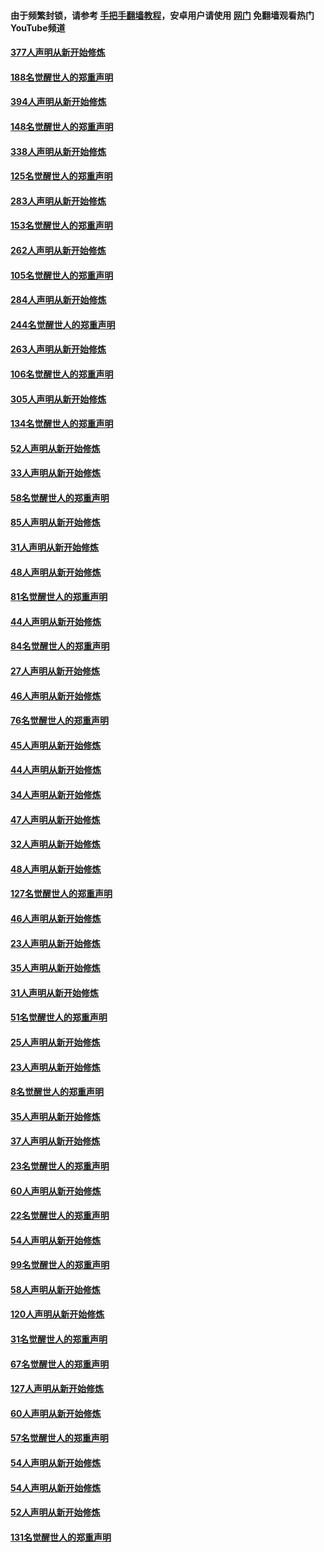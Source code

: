 #### 由于频繁封锁，请参考 [手把手翻墙教程](https://github.com/gfw-breaker/guides/wiki/)，安卓用户请使用 [网门](https://github.com/gfw-breaker/nogfw/blob/master/dl.md?t=05130701) 免翻墙观看热门YouTube频道 

#### [377人声明从新开始修炼](../pages/91/424867.md?t=05130701) 

#### [188名觉醒世人的郑重声明](../pages/91/424866.md?t=05130701) 

#### [394人声明从新开始修炼](../pages/91/423914.md?t=05130701) 

#### [148名觉醒世人的郑重声明](../pages/91/423913.md?t=05130701) 

#### [338人声明从新开始修炼](../pages/91/423540.md?t=05130701) 

#### [125名觉醒世人的郑重声明](../pages/91/423539.md?t=05130701) 

#### [283人声明从新开始修炼](../pages/91/423296.md?t=05130701) 

#### [153名觉醒世人的郑重声明](../pages/91/423295.md?t=05130701) 

#### [262人声明从新开始修炼](../pages/91/423004.md?t=05130701) 

#### [105名觉醒世人的郑重声明](../pages/91/423003.md?t=05130701) 

#### [284人声明从新开始修炼](../pages/91/422707.md?t=05130701) 

#### [244名觉醒世人的郑重声明](../pages/91/422706.md?t=05130701) 

#### [263人声明从新开始修炼](../pages/91/422553.md?t=05130701) 

#### [106名觉醒世人的郑重声明](../pages/91/422552.md?t=05130701) 

#### [305人声明从新开始修炼](../pages/91/422153.md?t=05130701) 

#### [134名觉醒世人的郑重声明](../pages/91/422152.md?t=05130701) 

#### [52人声明从新开始修炼](../pages/91/421846.md?t=05130701) 

#### [33人声明从新开始修炼](../pages/91/421804.md?t=05130701) 

#### [58名觉醒世人的郑重声明](../pages/91/421845.md?t=05130701) 

#### [85人声明从新开始修炼](../pages/91/421769.md?t=05130701) 

#### [31人声明从新开始修炼](../pages/91/421763.md?t=05130701) 

#### [48人声明从新开始修炼](../pages/91/421605.md?t=05130701) 

#### [81名觉醒世人的郑重声明](../pages/91/421656.md?t=05130701) 

#### [44人声明从新开始修炼](../pages/91/421544.md?t=05130701) 

#### [84名觉醒世人的郑重声明](../pages/91/421543.md?t=05130701) 

#### [27人声明从新开始修炼](../pages/91/421465.md?t=05130701) 

#### [46人声明从新开始修炼](../pages/91/421454.md?t=05130701) 

#### [76名觉醒世人的郑重声明](../pages/91/421453.md?t=05130701) 

#### [45人声明从新开始修炼](../pages/91/421452.md?t=05130701) 

#### [44人声明从新开始修炼](../pages/91/421422.md?t=05130701) 

#### [34人声明从新开始修炼](../pages/91/421322.md?t=05130701) 

#### [47人声明从新开始修炼](../pages/91/421264.md?t=05130701) 

#### [32人声明从新开始修炼](../pages/91/421225.md?t=05130701) 

#### [48人声明从新开始修炼](../pages/91/421202.md?t=05130701) 

#### [127名觉醒世人的郑重声明](../pages/91/421224.md?t=05130701) 

#### [46人声明从新开始修炼](../pages/91/421203.md?t=05130701) 

#### [23人声明从新开始修炼](../pages/91/421138.md?t=05130701) 

#### [35人声明从新开始修炼](../pages/91/421122.md?t=05130701) 

#### [31人声明从新开始修炼](../pages/91/421081.md?t=05130701) 

#### [51名觉醒世人的郑重声明](../pages/91/421080.md?t=05130701) 

#### [25人声明从新开始修炼](../pages/91/421020.md?t=05130701) 

#### [23人声明从新开始修炼](../pages/91/420884.md?t=05130701) 

#### [8名觉醒世人的郑重声明](../pages/91/420883.md?t=05130701) 

#### [35人声明从新开始修炼](../pages/91/420809.md?t=05130701) 

#### [37人声明从新开始修炼](../pages/91/420766.md?t=05130701) 

#### [23名觉醒世人的郑重声明](../pages/91/420765.md?t=05130701) 

#### [60人声明从新开始修炼](../pages/91/420727.md?t=05130701) 

#### [22名觉醒世人的郑重声明](../pages/91/420726.md?t=05130701) 

#### [54人声明从新开始修炼](../pages/91/420529.md?t=05130701) 

#### [99名觉醒世人的郑重声明](../pages/91/420528.md?t=05130701) 

#### [58人声明从新开始修炼](../pages/91/420198.md?t=05130701) 

#### [120人声明从新开始修炼](../pages/91/420141.md?t=05130701) 

#### [31名觉醒世人的郑重声明](../pages/91/420197.md?t=05130701) 

#### [67名觉醒世人的郑重声明](../pages/91/420140.md?t=05130701) 

#### [127人声明从新开始修炼](../pages/91/420082.md?t=05130701) 

#### [60人声明从新开始修炼](../pages/91/420081.md?t=05130701) 

#### [57名觉醒世人的郑重声明](../pages/91/420080.md?t=05130701) 

#### [54人声明从新开始修炼](../pages/91/419533.md?t=05130701) 

#### [54人声明从新开始修炼](../pages/91/419532.md?t=05130701) 

#### [52人声明从新开始修炼](../pages/91/419531.md?t=05130701) 

#### [131名觉醒世人的郑重声明](../pages/91/419530.md?t=05130701) 

